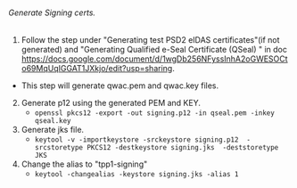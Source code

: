 ###### Generate Signing certs.

1. Follow the step under "Generating test PSD2 eIDAS certificates"(if not generated) and "Generating Qualified e-Seal Certificate (QSeal)
" in doc https://docs.google.com/document/d/1wgDb256NFyssInhA2oGWESOCto69MqUqIGGAT1JXkjo/edit?usp=sharing. 

- This step will generate qwac.pem and qwac.key files.
2. Generate p12 using the generated PEM and KEY.
	- `openssl pkcs12 -export -out signing.p12 -in qseal.pem -inkey qseal.key`
3. Generate jks file.
	- `keytool -v -importkeystore -srckeystore signing.p12  -srcstoretype PKCS12 -destkeystore signing.jks 
   -deststoretype JKS`
4.  Change the alias to "tpp1-signing"
	- `keytool -changealias -keystore signing.jks -alias 1`
